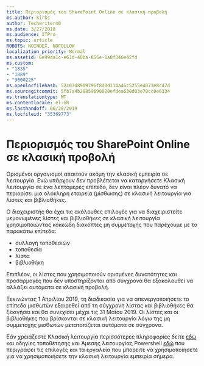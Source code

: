 ```yaml
---
title: Περιορισμός του SharePoint Online σε κλασική προβολή
ms.author: kirks
author: Techwriter40
ms.date: 3/27/2018
ms.audience: ITPro
ms.topic: article
ROBOTS: NOINDEX, NOFOLLOW
localization_priority: Normal
ms.assetid: 6e99da1c-e61d-40ba-855e-1a8f346e42fd
ms.custom:
- "1835"
- "1889"
- "9000225"
ms.openlocfilehash: 52c63d8909796f8d0d114a46c5255e4073e8c47d
ms.sourcegitcommit: 5fb7a4b28859690020efdea630d03e70cc0e6334
ms.translationtype: MT
ms.contentlocale: el-GR
ms.lasthandoff: 06/28/2019
ms.locfileid: "35369773"
---
```

# <a name="restrict-sharepoint-online-to-classic-mode"></a>Περιορισμός του SharePoint Online σε κλασική προβολή

Ορισμένοι οργανισμοί απαιτούν ακόμη την κλασική εμπειρία σε λειτουργία. Ενώ υπάρχουν δεν προβλέπεται να καταργήσετε Κλασική λειτουργία σε ένα λεπτομερές επίπεδο, δεν είναι πλέον δυνατό να περιορίσει μια ολόκληρη εταιρεία (μίσθωσης) σε κλασική λειτουργία για λίστες και βιβλιοθήκες.

Ο διαχειριστής θα έχει τις ακόλουθες επιλογές για να διαχειριστείτε μεμονωμένες λίστες και βιβλιοθήκες σε κλασική λειτουργία χρησιμοποιώντας κοκκώδη διακόπτες μη συμμετοχής που παρέχουμε με τα παρακάτω επίπεδα:

- συλλογή τοποθεσιών
- τοποθεσία
- λίστα
- βιβλιοθήκη

Επιπλέον, οι λίστες που χρησιμοποιούν ορισμένες δυνατότητες και προσαρμογές που δεν υποστηρίζονται από σύγχρονα θα εξακολουθεί να αλλάξει αυτόματα σε κλασική προβολή.

Ξεκινώντας 1 Απριλίου 2019, τη διαδικασία για να απενεργοποιήσετε το επίπεδο μισθωτών εξαιρεθεί από τη σύγχρονη λίστας και βιβλιοθήκες θα ξεκινήσει και θα συνεχίσει μέχρι τις 31 Μαΐου 2019.  Οι λίστες και οι βιβλιοθήκες που βρίσκονται σε κλασική λειτουργία λόγω της μη συμμετοχής μισθωτών μετατοπίζεται αυτόματα σε σύγχρονα.

Εάν χρειάζεστε Κλασική λειτουργία περισσότερες πληροφορίες δείτε [εδώ](https://techcommunity.microsoft.com/t5/Microsoft-SharePoint-Blog/Delivering-SharePoint-modern-experiences/ba-p/315023) και οδηγίες τοποθέτησης και Άμεσης λειτουργίας Powershell [εδώ](https://docs.microsoft.com/sharepoint/dev/transform/modernize-userinterface-lists-and-libraries-optout) που περιγράφει τις επιλογές και τα εργαλεία που μπορείτε να χρησιμοποιήσετε για να χρησιμοποιήσετε την κλασική λειτουργία εμπειρία σήμερα.
